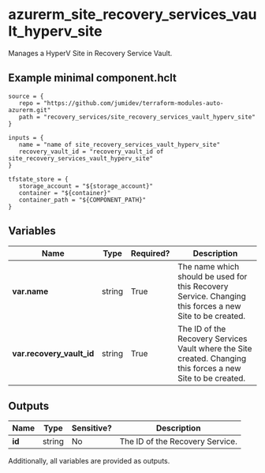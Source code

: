 # azurerm_site_recovery_services_vault_hyperv_site

Manages a HyperV Site in Recovery Service Vault.

## Example minimal component.hclt

```hcl
source = {
   repo = "https://github.com/jumidev/terraform-modules-auto-azurerm.git" 
   path = "recovery_services/site_recovery_services_vault_hyperv_site" 
}

inputs = {
   name = "name of site_recovery_services_vault_hyperv_site" 
   recovery_vault_id = "recovery_vault_id of site_recovery_services_vault_hyperv_site" 
}

tfstate_store = {
   storage_account = "${storage_account}" 
   container = "${container}" 
   container_path = "${COMPONENT_PATH}" 
}

```

## Variables

| Name | Type | Required? |  Description |
| ---- | ---- | --------- |  ----------- |
| **var.name** | string | True | The name which should be used for this Recovery Service. Changing this forces a new Site to be created. | 
| **var.recovery_vault_id** | string | True | The ID of the Recovery Services Vault where the Site created. Changing this forces a new Site to be created. | 



## Outputs

| Name | Type | Sensitive? | Description |
| ---- | ---- | --------- | --------- |
| **id** | string | No  | The ID of the Recovery Service. | 

Additionally, all variables are provided as outputs.
